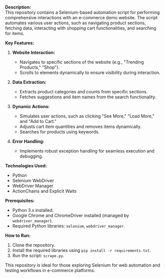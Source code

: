 **Description:**  
This repository contains a Selenium-based automation script for performing comprehensive interactions with an e-commerce demo website. The script automates various user actions, such as navigating product sections, fetching data, interacting with shopping cart functionalities, and searching for items.

**Key Features:**  
1. **Website Interaction:**  
   - Navigates to specific sections of the website (e.g., "Trending Products," "Shop").  
   - Scrolls to elements dynamically to ensure visibility during interaction.  

2. **Data Extraction:**  
   - Extracts product categories and counts from specific sections.  
   - Fetches suggestions and item names from the search functionality.  

3. **Dynamic Actions:**  
   - Simulates user actions, such as clicking "See More," "Load More," and "Add to Cart."  
   - Adjusts cart item quantities and removes items dynamically.  
   - Searches for products using keywords.  

4. **Error Handling:**  
   - Implements robust exception handling for seamless execution and debugging.  

**Technologies Used:**  
- Python  
- Selenium WebDriver  
- WebDriver Manager  
- ActionChains and Explicit Waits  

**Prerequisites:**  
- Python 3.x installed.  
- Google Chrome and ChromeDriver installed (managed by `webdriver_manager`).  
- Required Python libraries: `selenium`, `webdriver_manager`.  

**How to Run:**  
1. Clone the repository.  
2. Install the required libraries using `pip install -r requirements.txt`.  
3. Run the script: `scrape.py`.

This repository is ideal for those exploring Selenium for web automation and testing workflows in e-commerce platforms.
